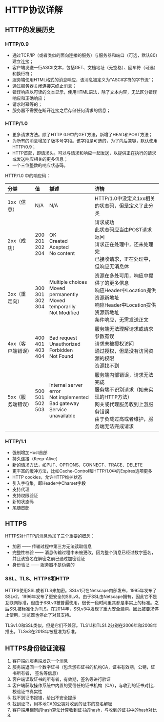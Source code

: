 # HTTP协议详解

## HTTP的发展历史

### HTTP/0.9

- 通过TCP/IP（或者类似的面向连接的服务）与服务器和端口（可选，默认80）建立连接；
- 客户端发送一行ASCII文本，包括GET、文档地址（无空格）、回车符（可选）和换行符；
- 服务端使用HTML格式的消息响应，该消息被定义为“ASCII字符的字节流”；
- 通过服务器关闭连接来终止消息；
- 错误响应以可读的文本显示，使用HTML语法，除了文本内容，无法区分错误响应和正确响应；
- 请求时幂等的；
- 服务器不需要在断开连接之后存储任何请求的信息；

### HTTP/1.0

- 更多请求方法。除了HTTP 0.9中的GET方法，新增了HEAD和POST方法；
- 为所有的消息增加了版本号字段。该字段是可选的，为了向后兼容，默认使用HTTP/0.9；
- HTTP首部，即请求头。可以与请求和响应一起发送，以提供正在执行的请求或发送响应相关的更多信息；
- 一个三位整数的响应状态码。

HTTP/1.0 中的响应码：

| 分类              | 值                             | 描述<img width="150">                                        | 详情                                                         |
| :---------------- | :----------------------------- | :----------------------------------------------------------- | :----------------------------------------------------------- |
| 1xx（信息）       | N/A                            | N/A                                                          | HTTP/1.0中没定义1xx相关的状态码，但是定义了此分类            |
| 2xx（成功）       | 200<br/>201<br/>202<br/>204    | OK<br/>Created<br/>Acepted<br/>No content                    | 请求成功<br/>此状态码应当由POST请求返回<br/>请求正在处理中，还未处理完<br/>已接收请求，正在处理中，但响应无消息体 |
| 3xx（重定向）     | 300<br/>301<br/>302<br/>304    | Multiple choices<br/>Moved permanently<br/>Moved temporarily<br/>Not Modified | 资源在多处可用，响应中提供了的更多信息<br/>响应Header中Location提供资源新地址<br/>响应Header中Location提供资源新地址<br/>条件响应，无需发送正文 |
| 4xx（客户端错误） | 400<br />401<br />403<br />404 | Bad request<br/>Unauthorized<br />Forbidden<br />Not Found   | 服务端无法理解请求或请求参数有误<br/>请求未被授权访问<br />通过授权，但是没有访问资源的权限<br />资源找不到 |
| 5xx（服务端错误） | 500<br />501<br />502<br />503 | Internal server error<br />Not implemented<br />Bad gateway<br />Service unavailable | 服务端内部错误，请求无法完成<br />服务端不识别请求（如未实现的HTTP方法）<br />网关或代理服务收到上游服务错误<br />由于负载过高或者维护，服务端无法完成请求 |

### HTTP/1.1

- 强制增加Host首部
- 持久连接（Keep-Alive）
- 新的请求方法，如PUT、OPTIONS、CONNECT、TRACE、DELETE
- 更丰富的缓冲方法，比如Cache-Control和HTTP/1.0中的Expires选项更多
- HTTP cookies，允许HTTP维护状态
- 引入字符集，即Header中Charset字段
- 支持代理
- 支持权限验证
- 新的状态码
- 尾随首部

## HTTPS

HTTPS对HTTP的消息添加了三个重要的概念：

- 加密 –––– 传输过程中第三方无法读取信息
- 完整性校验 –––– 消息传输过程中未被更改，因为整个消息已经过数字签名，并且该签名在解密之前已通过加密验证
- 身份验证 –––– 服务器不是伪装的

### SSL、TLS、HTTPS和HTTP

HTTPS使用SSL或者TLS来加密。SSLv1只在Netscape内部发布，1995年发布了SSLv2，1996年发布了更安全的SSLv3。由于SSL由Netscape拥有，因此它不是互联网标准，但由于SSLv3被普遍使用，很长一段时间里其都是事实上的标准。之后SSL被标准化为TLS。在2014年，SSLv3中发现了重大安全漏洞，因此被要求停止使用，浏览器也停止了对其支持。

TLSv1.0和SSL类似，但是它们不兼容。TLS1.1和TLS1.2分别在2006年和2008年推出。TLSv3在2018年被批准为标准。

## HTTPS身份验证流程

1. 客户端向服务端发送一个消息
2. 服务端返回一个数字证书（包含颁布证书的机构CA，证书有效期，公钥，证书所有者， 签名等信息）
3. 客户端读取证书的所有者，有效期，签名等进行验证
4. 客户端获取操作系统中内置的受信任的证书机构（CA），与收到的证书对比，校验证书真实性
5. 找不到证书报错，给出不安全提示
6. 找到证书，用本地CA的公钥对收到的证书的签名解密
7. 客户端用相同的hash算法计算收到证书的hash，与收到的证书中的hash对比
8. 


